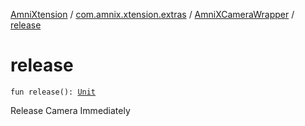 [AmniXtension](../../index.md) / [com.amnix.xtension.extras](../index.md) / [AmniXCameraWrapper](index.md) / [release](./release.md)

# release

`fun release(): `[`Unit`](https://kotlinlang.org/api/latest/jvm/stdlib/kotlin/-unit/index.html)

Release Camera Immediately

